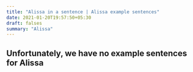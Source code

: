 ```yaml
---
title: "Alissa in a sentence | Alissa example sentences"
date: 2021-01-20T19:57:50+05:30
draft: falses
summary: "Alissa"
---
```

## Unfortunately, we have no example sentences for Alissa                 
